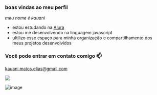 ### boas vindas ao meu perfil

*meu nome é kauani*

- estou estudando na [Alura](https://www.alura.com.br/?utm_term=alura&utm_campaign=%5BSearch%5D+%5BPerformance%5D+-+Institucional&utm_source=adwords&utm_medium=ppc&hsa_acc=7964138385&hsa_cam=386166608&hsa_grp=21666755648&hsa_ad=697522196628&hsa_src=g&hsa_tgt=kwd-300088401&hsa_kw=alura&hsa_mt=e&hsa_net=adwords&hsa_ver=3&gad_source=1&gclid=CjwKCAjw9cCyBhBzEiwAJTUWNYfYqeq3sTufXq1pe1Cu3Dy7OfpwBN7Bd7bHqMbYbClA8EOdzLZDZhoCqNIQAvD_BwE)
- estou me desenvolvendo na linguagem javascript
- ultilizo esse espaço para minha organização e compartilhamento dos meus projetos desenvolvidos

### Você pode entrar em contato comigo 📫

kauani.matos.elias@gmail.com


![](https://tenor.com/bTVoa.gif)

![image](https://github.com/3clilas10/3clilas10/assets/170021312/3f0db6b8-2ab3-4dbf-b93e-bdec9a70667e)
